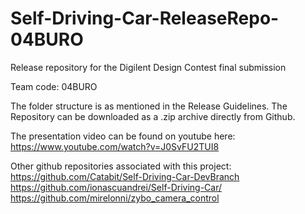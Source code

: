 # Self-Driving-Car-ReleaseRepo-04BURO
Release repository for the Digilent Design Contest final submission

Team code: 04BURO

The folder structure is as mentioned in the Release Guidelines. The Repository can be downloaded as a .zip archive directly from Github.

The presentation video can be found on youtube here:
https://www.youtube.com/watch?v=J0SvFU2TUI8

Other github repositories associated with this project:
https://github.com/Catabit/Self-Driving-Car-DevBranch
https://github.com/ionascuandrei/Self-Driving-Car/
https://github.com/mirelonni/zybo_camera_control
